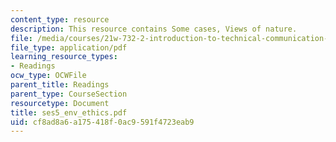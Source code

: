 ```yaml
---
content_type: resource
description: This resource contains Some cases, Views of nature.
file: /media/courses/21w-732-2-introduction-to-technical-communication-ethics-in-science-and-technology-fall-2006/cf8ad8a6a175418f0ac9591f4723eab9_ses5_env_ethics.pdf
file_type: application/pdf
learning_resource_types:
- Readings
ocw_type: OCWFile
parent_title: Readings
parent_type: CourseSection
resourcetype: Document
title: ses5_env_ethics.pdf
uid: cf8ad8a6-a175-418f-0ac9-591f4723eab9
---
```

